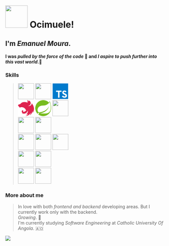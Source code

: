 # <img src="https://media.giphy.com/media/zJ3V6Ot51H8Y0/giphy.gif" height="70" width="70"> Ocimuele! 
## I'm *Emanuel Moura*. 
#### I was *pulled by the force of the code* 🥺 and *I aspire to push further into this vast world*.🥺

### Skills
> <img src="https://cdn.jsdelivr.net/gh/devicons/devicon/icons/java/java-original-wordmark.svg" width="50" height="50"> <img src="https://cdn.jsdelivr.net/gh/devicons/devicon/icons/javascript/javascript-original.svg" width="50" height="50"> <img src="https://raw.githubusercontent.com/devicons/devicon/6910f0503efdd315c8f9b858234310c06e04d9c0/icons/typescript/typescript-original.svg" width="50" height="50"> <br>
> <img src="https://raw.githubusercontent.com/devicons/devicon/6910f0503efdd315c8f9b858234310c06e04d9c0/icons/nestjs/nestjs-original.svg" width="50" height="50"> <img src="https://github.com/devicons/devicon/blob/v2.16.0/icons/spring/spring-original.svg" width="50" height="50"> <img src="https://www.svgrepo.com/show/303360/nodejs-logo.svg" width="50" height="50"> <br>
> <img src="https://cdn.jsdelivr.net/gh/devicons/devicon/icons/react/react-original.svg" width="50" height="50">  <img src="https://cdn.jsdelivr.net/gh/devicons/devicon/icons/redux/redux-original.svg" width="50" height="50"> <br>
> <img src="https://cdn.jsdelivr.net/gh/devicons/devicon/icons/html5/html5-original.svg" width="50" height="50">  <img src="https://cdn.jsdelivr.net/gh/devicons/devicon/icons/css3/css3-original.svg" width="50" height="50"> <img src="https://cdn.jsdelivr.net/gh/devicons/devicon/icons/bootstrap/bootstrap-plain-wordmark.svg" width="50" height="50"> <br>
> <img src="https://cdn.jsdelivr.net/gh/devicons/devicon/icons/postgresql/postgresql-original-wordmark.svg" width="50" height="50">   <img src="https://cdn.jsdelivr.net/gh/devicons/devicon/icons/bash/bash-original.svg" width="50" height="50"> <br>
> <img src="https://cdn.jsdelivr.net/gh/devicons/devicon/icons/npm/npm-original-wordmark.svg" width="50" height="50">  <img src="https://cdn.jsdelivr.net/gh/devicons/devicon/icons/git/git-original.svg" width="50" height="50">


### More about me
> In love with both *frontend and backend* developing areas. But I currently work only with the backend. <br>
> *Growing*. 🌱 <br>
> I'm currently studying *Software Engineering* at *Catholic University Of Angola*. 🇦🇴


<img src="https://rapidapi.com/blog/wp-content/uploads/2018/06/giphy1.gif">
